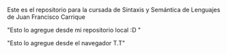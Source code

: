 Este es el repositorio para la cursada de Sintaxis y Semántica de Lenguajes de Juan Francisco Carrique

"Esto lo agregue desde mi repositorio local :D  "

"Esto lo agregue desde el navegador T.T"

